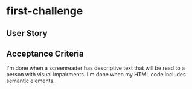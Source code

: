 # first-challenge
## User Story 
## Acceptance Criteria
 I'm done when a screenreader has descriptive text that will be read to a person with visual impairments. 
 I'm done when my HTML code includes semantic elements. 
